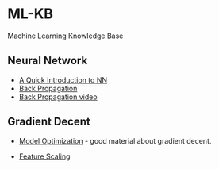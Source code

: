 # ML-KB
Machine Learning Knowledge Base

## Neural Network

* [A Quick Introduction to NN](https://ujjwalkarn.me/2016/08/09/quick-intro-neural-networks/)
* [Back Propagation](https://leonardoaraujosantos.gitbooks.io/artificial-inteligence/content/backpropagation.html)
* [Back Propagation video](https://www.youtube.com/watch?v=GlcnxUlrtek)
  

## Gradient Decent
* [Model Optimization](https://leonardoaraujosantos.gitbooks.io/artificial-inteligence/content/model_optimization.html) - good material about gradient decent.

* [Feature Scaling](https://leonardoaraujosantos.gitbooks.io/artificial-inteligence/content/feature_scaling.html)